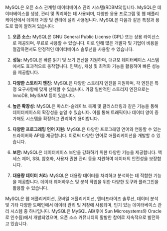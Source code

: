MySQL은 오픈 소스 관계형 데이터베이스 관리 시스템(RDBMS)입니다. MySQL은 데이터베이스를 생성, 관리 및 쿼리하는 데 사용되며, 다양한 응용 프로그램 및 웹 애플리케이션에서 데이터 저장 및 관리에 널리 사용됩니다. MySQL은 다음과 같은 특징과 용도로 많이 알려져 있습니다:

1. **오픈 소스:** MySQL은 GNU General Public License (GPL) 또는 상용 라이선스로 제공되며, 무료로 사용할 수 있습니다. 이로 인해 많은 개발자 및 기업이 비용을 절감하면서도 안정적인 데이터베이스 솔루션을 사용할 수 있습니다.

2. **성능:** MySQL은 빠른 읽기 및 쓰기 연산을 지원하며, 대규모 데이터베이스 시스템에서도 효과적으로 동작합니다. 인덱싱, 캐싱 및 최적화 기능을 활용하여 빠른 성능을 제공합니다.

3. **다양한 스토리지 엔진:** MySQL은 다양한 스토리지 엔진을 지원하며, 각 엔진은 특정 요구사항에 맞게 선택할 수 있습니다. 가장 일반적인 스토리지 엔진으로는 InnoDB, MyISAM 등이 있습니다.

4. **높은 확장성:** MySQL은 마스터-슬레이브 복제 및 클러스터링과 같은 기능을 통해 데이터베이스의 확장성을 높일 수 있습니다. 이를 통해 트래픽이나 데이터 양이 증가해도 시스템을 확장하고 관리하기 용이합니다.

5. **다양한 프로그래밍 언어 지원:** MySQL은 다양한 프로그래밍 언어와 연동할 수 있는 드라이버와 API를 제공합니다. 이로써 다양한 언어로 애플리케이션을 개발할 수 있습니다.

6. **보안:** MySQL은 데이터베이스 보안을 강화하기 위한 다양한 기능을 제공합니다. 액세스 제어, SSL 암호화, 사용자 권한 관리 등을 지원하여 데이터의 안전성을 보장합니다.

7. **대용량 데이터 처리:** MySQL은 대용량 데이터를 처리하고 분석하는 데 적합한 기능을 제공합니다. 데이터 웨어하우스 및 분석 작업을 위한 다양한 도구와 플러그인을 활용할 수 있습니다.

MySQL은 웹 애플리케이션, 모바일 애플리케이션, 엔터프라이즈 솔루션, 데이터 분석 및 기타 다양한 도메인에서 데이터 관리 및 저장에 사용되며, 인기 있는 데이터베이스 관리 시스템 중 하나입니다. MySQL은 MySQL AB(후에 Sun Microsystems와 Oracle로 인수됨)에서 개발되었으며, 오픈 소스 커뮤니티의 활발한 참여로 지속적으로 발전하고 있습니다.